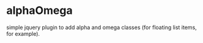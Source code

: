 alphaOmega
==========

simple jquery plugin to add alpha and omega classes (for floating list items, for example). 
